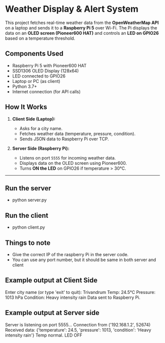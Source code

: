 # Weather Display & Alert System

This project fetches real-time weather data from the **OpenWeatherMap API** on a laptop and sends it to a **Raspberry Pi 5** over Wi-Fi. The Pi displays the data on an **OLED screen (Pioneer600 HAT)** and controls an **LED on GPIO26** based on a temperature threshold.

## Components Used

- Raspberry Pi 5 with Pioneer600 HAT
- SSD1306 OLED Display (128x64)
- LED connected to GPIO26
- Laptop or PC (as client)
- Python 3.7+
- Internet connection (for API calls)

## How It Works

1. **Client Side (Laptop):**
   - Asks for a city name.
   - Fetches weather data (temperature, pressure, condition).
   - Sends JSON data to Raspberry Pi over TCP.

2. **Server Side (Raspberry Pi):**
   - Listens on port `5555` for incoming weather data.
   - Displays data on the OLED screen using Pioneer600.
   - Turns **ON the LED** on GPIO26 if temperature > 30°C.

---

## Run the server
  - python server.py
## Run the client
  - python client.py
## Things to note
  - Give the correct IP of the raspberry Pi in the server code.
  - You can use any port number, but it should be same in both server and client

## Example output at Client Side
  Enter city name (or type 'exit' to quit): Trivandrum
  Temp: 24.5°C
  Pressure: 1013 hPa
  Condition: Heavy intensity rain
  Data sent to Raspberry Pi.
## Example output at Server side
  Server is listening on port 5555...
  Connection from ('192.168.1.2', 52674)
  Received data:
  {'temperature': 24.5, 'pressure': 1013, 'condition': 'Heavy intensity rain'}
  Temp normal. LED OFF




